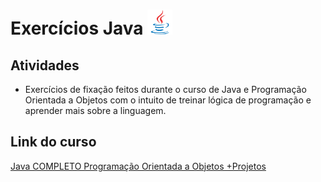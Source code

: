 # Exercícios Java <a href="https://www.java.com" target="_blank"> <img src="https://raw.githubusercontent.com/devicons/devicon/master/icons/java/java-original.svg" alt="java" width="40" height="40"/> </a>

## Atividades

- Exercícios de fixação feitos durante o curso de Java e Programação Orientada a Objetos com o intuito de treinar lógica de programação e aprender mais sobre a linguagem.

## Link do curso

[Java COMPLETO Programação Orientada a Objetos +Projetos](https://www.udemy.com/course/java-curso-completo/) 